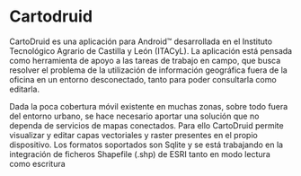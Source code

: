 # Cartodruid
CartoDruid es una aplicación para Android™ desarrollada en el Instituto Tecnológico Agrario de Castilla y León (ITACyL). La aplicación está pensada como herramienta de apoyo a las tareas de trabajo en campo, que busca resolver el problema de la utilización de información geográfica fuera de la oficina en un entorno desconectado, tanto para poder consultarla como editarla.

Dada la poca cobertura móvil existente en muchas zonas, sobre todo fuera del entorno urbano, se hace necesario aportar una solución que no dependa de servicios de mapas conectados. Para ello CartoDruid permite visualizar y editar capas vectoriales y raster presentes en el propio dispositivo. Los formatos soportados son Sqlite y se está trabajando en la integración de ficheros Shapefile (.shp) de ESRI tanto en modo lectura como escritura


